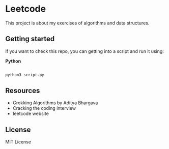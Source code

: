 # Leetcode

This project is about my exercises of algorithms and data structures.

## Getting started

If you want to check this repo, you can getting into a script and run it using:

**Python**

```python

python3 script.py

```

## Resources

* Grokking Algorithms by Aditya Bhargava
* Cracking the coding interview
* leetcode website

## License

MIT License
